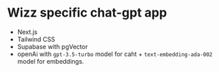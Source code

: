 # Wizz specific chat-gpt app

- Next.js
- Tailwind CSS
- Supabase with pgVector
- openAi with `gpt-3.5-turbo` model for caht + `text-embedding-ada-002` model for embeddings.
